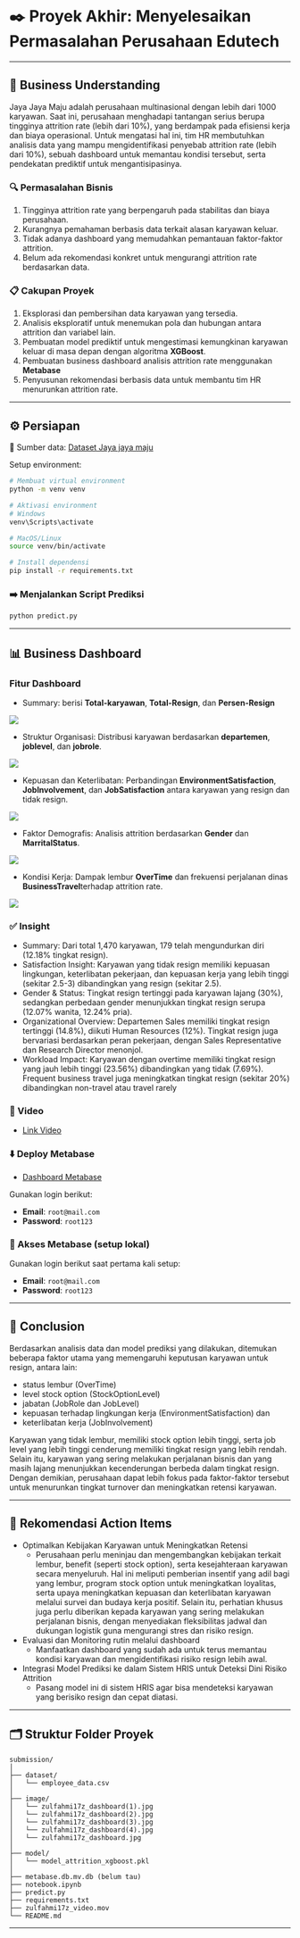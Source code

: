 # ✒️ Proyek Akhir: Menyelesaikan Permasalahan Perusahaan Edutech

---

## 🚀 Business Understanding

Jaya Jaya Maju adalah perusahaan multinasional dengan lebih dari 1000 karyawan. Saat ini, perusahaan menghadapi tantangan serius berupa tingginya attrition rate (lebih dari 10%), yang berdampak pada efisiensi kerja dan biaya operasional. Untuk mengatasi hal ini, tim HR membutuhkan analisis data yang mampu mengidentifikasi penyebab attrition rate (lebih dari 10%), sebuah dashboard untuk memantau kondisi tersebut, serta pendekatan prediktif untuk mengantisipasinya.

### 🔍 Permasalahan Bisnis

1. Tingginya attrition rate yang berpengaruh pada stabilitas dan biaya perusahaan.
2. Kurangnya pemahaman berbasis data terkait alasan karyawan keluar.
3. Tidak adanya dashboard yang memudahkan pemantauan faktor-faktor attrition.
4. Belum ada rekomendasi konkret untuk mengurangi attrition rate berdasarkan data.

### 📋 Cakupan Proyek

1. Eksplorasi dan pembersihan data karyawan yang tersedia.
2. Analisis eksploratif untuk menemukan pola dan hubungan antara attrition dan variabel lain.
3. Pembuatan model prediktif untuk mengestimasi kemungkinan karyawan keluar di masa depan dengan algoritma **XGBoost**.
4. Pembuatan business dashboard analisis attrition rate menggunakan **Metabase**
5. Penyusunan rekomendasi berbasis data untuk membantu tim HR menurunkan attrition rate.

---

## ⚙️ Persiapan

📂 Sumber data: [Dataset Jaya jaya maju](https://github.com/dicodingacademy/dicoding_dataset/blob/main/employee/employee_data.csv)

Setup environment:

```bash
# Membuat virtual environment
python -m venv venv

# Aktivasi environment
# Windows
venv\Scripts\activate

# MacOS/Linux
source venv/bin/activate

# Install dependensi
pip install -r requirements.txt

```

### ➡️ Menjalankan Script Prediksi

```bash
python predict.py
```

---

## 📊 Business Dashboard

### Fitur Dashboard
- Summary: berisi **Total-karyawan**, **Total-Resign**, dan **Persen-Resign**

![](https://github.com/7z1x/Belajar-Penerapan-Data-Science/blob/125b53881400ede5abe33902dd51c727297af5df/image/zulfahmi17z_dashboard(3).jpg)

- Struktur Organisasi: Distribusi karyawan berdasarkan **departemen**, **joblevel**, dan **jobrole**.

![](https://github.com/7z1x/Belajar-Penerapan-Data-Science/blob/125b53881400ede5abe33902dd51c727297af5df/image/zulfahmi17z_dashboard(1).jpg)

- Kepuasan dan Keterlibatan: Perbandingan **EnvironmentSatisfaction**, **JobInvolvement**, dan **JobSatisfaction** antara karyawan yang resign dan tidak resign.

![](https://github.com/7z1x/Belajar-Penerapan-Data-Science/blob/125b53881400ede5abe33902dd51c727297af5df/image/zulfahmi17z_dashboard(2).jpg)

- Faktor Demografis: Analisis attrition berdasarkan **Gender** dan **MarritalStatus**.

![](https://github.com/7z1x/Belajar-Penerapan-Data-Science/blob/125b53881400ede5abe33902dd51c727297af5df/image/zulfahmi17z_dashboard.jpg)

- Kondisi Kerja: Dampak lembur **OverTime** dan frekuensi perjalanan dinas **BusinessTravel**terhadap attrition rate.

![](https://github.com/7z1x/Belajar-Penerapan-Data-Science/blob/125b53881400ede5abe33902dd51c727297af5df/image/zulfahmi17z_dashboard(4).jpg)

### ✅ Insight

- Summary: Dari total 1,470 karyawan, 179 telah mengundurkan diri (12.18% tingkat resign).
- Satisfaction Insight: Karyawan yang tidak resign memiliki kepuasan lingkungan, keterlibatan pekerjaan, dan kepuasan kerja yang lebih tinggi (sekitar 2.5-3) dibandingkan yang resign (sekitar 2.5).
- Gender & Status: Tingkat resign tertinggi pada karyawan lajang (30%), sedangkan perbedaan gender menunjukkan tingkat resign serupa (12.07% wanita, 12.24% pria).
- Organizational Overview: Departemen Sales memiliki tingkat resign tertinggi (14.8%), diikuti Human Resources (12%). Tingkat resign juga bervariasi berdasarkan peran pekerjaan, dengan Sales Representative dan Research Director menonjol.
- Workload Impact: Karyawan dengan overtime memiliki tingkat resign yang jauh lebih tinggi (23.56%) dibandingkan yang tidak (7.69%). Frequent business travel juga meningkatkan tingkat resign (sekitar 20%) dibandingkan non-travel atau travel rarely

### 🎥 Video
- [Link Video](https://drive.google.com/drive/folders/1mX5Y9gvlK_skZWqvj-7X08D04j3LlFDA?usp=sharing)

### ⬇️ Deploy Metabase
- [Dashboard Metabase](https://metabase.turu.eu.org/dashboard/2-jaya-jaya-maju-zulfahmi)

Gunakan login berikut:
  - **Email**: `root@mail.com`
  - **Password**: `root123`

### 🔐 Akses Metabase (setup lokal)

Gunakan login berikut saat pertama kali setup:

- **Email**: `root@mail.com`
- **Password**: `root123`
  
---

## 🌟 Conclusion
Berdasarkan analisis data dan model prediksi yang dilakukan, ditemukan beberapa faktor utama yang memengaruhi keputusan karyawan untuk resign, antara lain: 
- status lembur (OverTime)
- level stock option (StockOptionLevel)
- jabatan (JobRole dan JobLevel)
- kepuasan terhadap lingkungan kerja (EnvironmentSatisfaction) dan
- keterlibatan kerja (JobInvolvement)
  
Karyawan yang tidak lembur, memiliki stock option lebih tinggi, serta job level yang lebih tinggi cenderung memiliki tingkat resign yang lebih rendah. Selain itu, karyawan yang sering melakukan perjalanan bisnis dan yang masih lajang menunjukkan kecenderungan berbeda dalam tingkat resign. Dengan demikian, perusahaan dapat lebih fokus pada faktor-faktor tersebut untuk menurunkan tingkat turnover dan meningkatkan retensi karyawan.

---

## 🎯 Rekomendasi Action Items

- Optimalkan Kebijakan Karyawan untuk Meningkatkan Retensi
  - Perusahaan perlu meninjau dan mengembangkan kebijakan terkait lembur, benefit (seperti stock option), serta kesejahteraan karyawan secara menyeluruh. Hal ini meliputi pemberian insentif yang adil bagi yang lembur, program stock option untuk meningkatkan loyalitas, serta upaya meningkatkan kepuasan dan keterlibatan karyawan melalui survei dan budaya kerja positif. Selain itu, perhatian khusus juga perlu diberikan kepada karyawan yang sering melakukan perjalanan bisnis, dengan menyediakan fleksibilitas jadwal dan dukungan logistik guna mengurangi stres dan risiko resign.
- Evaluasi dan Monitoring rutin melalui dashboard
  - Manfaatkan dashboard yang sudah ada untuk terus memantau kondisi karyawan dan mengidentifikasi risiko resign lebih awal.
- Integrasi Model Prediksi ke dalam Sistem HRIS untuk Deteksi Dini Risiko Attrition
  - Pasang model ini di sistem HRIS agar bisa mendeteksi karyawan yang berisiko resign dan cepat diatasi.
 
---
 
## 🗂️ Struktur Folder Proyek

```
submission/
│
├── dataset/
│   └── employee_data.csv
│
├── image/
│   └── zulfahmi17z_dashboard(1).jpg
│   └── zulfahmi17z_dashboard(2).jpg
│   └── zulfahmi17z_dashboard(3).jpg
│   └── zulfahmi17z_dashboard(4).jpg
│   └── zulfahmi17z_dashboard.jpg
│ 
├── model/
│   └── model_attrition_xgboost.pkl
│
├── metabase.db.mv.db (belum tau)
├── notebook.ipynb
├── predict.py
├── requirements.txt
├── zulfahmi17z_video.mov
└── README.md
```

---

